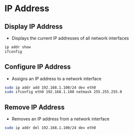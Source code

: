 # IP Address

## Display IP Address

- Displays the current IP addresses of all network interfaces

```bash
ip addr show
ifconfig
```

## Configure IP Address

- Assigns an IP address to a network interface

```bash
sudo ip addr add 192.168.1.100/24 dev eth0
sudo ifconfig eth0 192.168.1.100 netmask 255.255.255.0
```

## Remove IP Address

- Removes an IP address from a network interface

```bash
sudo ip addr del 192.168.1.100/24 dev eth0
```
